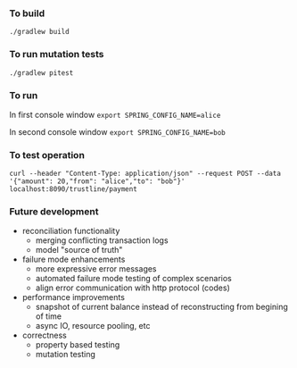 ### To build

`./gradlew build`

### To run mutation tests
`./gradlew pitest`

### To run
In first console window `export SPRING_CONFIG_NAME=alice`

In second console window `export SPRING_CONFIG_NAME=bob`

### To test operation

`
curl --header "Content-Type: application/json"
  --request POST
  --data '{"amount": 20,"from": "alice","to": "bob"}'
  localhost:8090/trustline/payment
  `
### Future development
* reconciliation functionality
  * merging conflicting transaction logs
  * model "source of truth"
* failure mode enhancements
  * more expressive error messages
  * automated failure mode testing of complex scenarios
  * align error communication with http protocol (codes)
* performance improvements
  * snapshot of current balance instead of reconstructing from begining of time
  * async IO, resource pooling, etc
* correctness
  * property based testing
  * mutation testing
  
